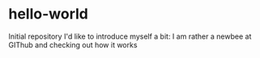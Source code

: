 # hello-world
Initial repository
I'd like to introduce myself a bit: I am rather a newbee at GIThub and checking out how it works
